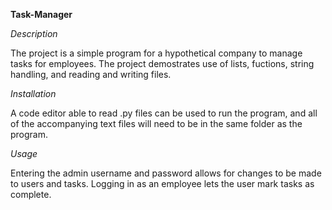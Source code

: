 **Task-Manager**


*Description*

The project is a simple program for a hypothetical company to manage tasks for employees. The project demostrates use of lists,
fuctions, string handling, and reading and writing files.

*Installation*

A code editor able to read .py files can be used to run the program, and all of the accompanying text files will need to be in the
same folder as the program.

*Usage*

Entering the admin username and password allows for changes to be made to users and tasks. Logging in as an employee lets the user 
mark tasks as complete.
